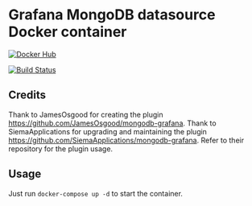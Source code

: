 # Grafana MongoDB datasource Docker container

[![Docker Hub](https://img.shields.io/docker/v/ajeje93/grafana-mongodb?label=Docker%20Hub&sort=date)](https://hub.docker.com/r/ajeje93/grafana-mongodb)

[![Build Status](https://img.shields.io/endpoint.svg?url=https%3A%2F%2Factions-badge.atrox.dev%2Fajeje93%2Fgrafana-mongodb-docker%2Fbadge%3Fref%3Dmaster&style=flat)](https://actions-badge.atrox.dev/ajeje93/grafana-mongodb-docker/goto?ref=master)

## Credits

Thank to JamesOsgood for creating the plugin <https://github.com/JamesOsgood/mongodb-grafana>.
Thank to SiemaApplications for upgrading and maintaining the plugin <https://github.com/SiemaApplications/mongodb-grafana>. Refer to their repository for the plugin usage.

## Usage

Just run `docker-compose up -d` to start the container.
